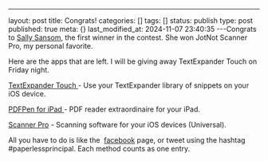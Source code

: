 ---
layout: post
title: Congrats!
categories: []
tags: []
status: publish
type: post
published: true
meta: {}
last_modified_at: 2024-11-07 23:40:35
---Congrats to 
[Sally Sansom](https://twitter.com/principalsal), the first winner in the ​contest. She won JotNot Scanner Pro, my personal favorite. 

​Here are the apps that are left. I will be giving away TextExpander Touch on Friday night. 

[TextExpander Touch​ ](http://itunes.apple.com/us/app/textexpander/id326180690?mt=8)- Use your TextExpander library of snippets on your iOS device. 

[PDFPen for iPad​ ](http://itunes.apple.com/us/app/pdfpen/id490774625?mt=8)- PDF reader extraordinaire for your iPad.

[Scanner Pro](http://itunes.apple.com/us/app/scanner-pro-by-readdle/id333710667?mt=8) - Scanning software for your iOS devices (Universal).

All you have to do is like the 
[facebook](http://facebook.com/paperlessprincipal) page, or tweet using the hashtag #paperlessprincipal. ​Each method counts as one entry.

​
